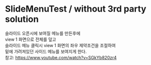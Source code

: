 # SlideMenuTest / without 3rd party solution

 슬라이드 오픈시에 보여질 메뉴를 만든후에<br>
 view 1 화면으로 전체를 덮고<br>
 슬라이드 메뉴 클릭시 view 1 화면의 좌우 제약조건을 조절하여<br>
 밑에 가려져있던 사이드 메뉴를 보여지게 한다.<br>
 참고: https://www.youtube.com/watch?v=SGkYb820zr4
